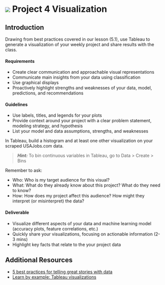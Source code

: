 # ![](https://ga-dash.s3.amazonaws.com/production/assets/logo-9f88ae6c9c3871690e33280fcf557f33.png) Project 4 Visualization

## Introduction

Drawing from best practices covered in our lesson (5.1), use Tableau to generate a visualization of your weekly project and share results with the class.

#### Requirements

- Create clear communication and approachable visual representations
- Communicate  main insights from your data using classification
- Use graphical displays
- Proactively highlight strengths and weaknesses of your data, model, predictions, and recommendations

#### Guidelines

- Use labels, titles, and legends for your plots
- Provide context around your project with a clear problem statement, modeling strategy, and hypothesis
- List your model and data assumptions, strengths, and weaknesses


In Tableau, build a histogram and at least one other visualization on your scraped USAJobs.com data.

> ***Hint:*** To bin continuous variables in Tableau, go to Data > Create > Bins

Remember to ask:

- Who: Who is my target audience for this visual?
- What: What do they already know about this project? What do they need to know?
- How: How does my project affect this audience? How might they interpret (or misinterpret) the data?

#### Deliverable

- Visualize different aspects of your data and machine learning model (accuracy plots, feature correlations, etc.)
- Quickly share your visualizations, focusing on actionable information (2-3 mins)
- Highlight key facts that relate to the your project data

## Additional Resources
- [5 best practices for telling great stories with data](https://drive.google.com/file/d/0Bx2SHQGVqWasTmhYM1FHX3JfNEU/view)
- [Learn by example: Tableau visualizations](http://www.tableau.com/blog/learning-example-real-data-visualizations)
